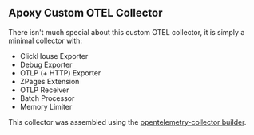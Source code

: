 ## Apoxy Custom OTEL Collector

There isn't much special about this custom OTEL collector, it is simply a minimal collector with:

- ClickHouse Exporter
- Debug Exporter
- OTLP (+ HTTP) Exporter
- ZPages Extension
- OTLP Receiver
- Batch Processor
- Memory Limiter

This collector was assembled using the [opentelemetry-collector builder](https://github.com/open-telemetry/opentelemetry-collector/tree/main/cmd/builder).
